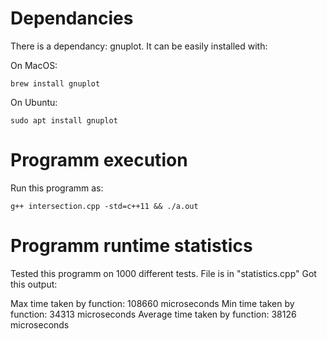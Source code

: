 # Dependancies

There is a dependancy: gnuplot. It can be easily installed with:

On MacOS:

	brew install gnuplot
	
On Ubuntu:

	sudo apt install gnuplot
	
# Programm execution
	
Run this programm as:

	g++ intersection.cpp -std=c++11 && ./a.out
	
# Programm runtime statistics

Tested this programm on 1000 different tests. File is in "statistics.cpp" Got this output:

Max time taken by function: 108660 microseconds
Min time taken by function: 34313 microseconds
Average time taken by function: 38126 microseconds
